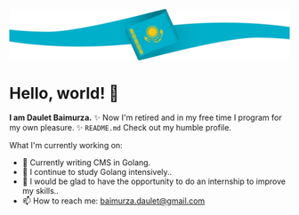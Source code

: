 ![Header](assets/qz-flag.jpg)

# Hello, world! 👋

**I am Daulet Baimurza.** 
✨ Now I'm retired and in my free time I program for my own pleasure. 
✨ `README.md` Check out my humble profile.

What I'm currently working on:

- 🔭 Currently writing CMS in Golang.
- 🌱 I continue to study Golang intensively..
- 👯 I would be glad to have the opportunity to do an internship to improve my skills..
- 📫 How to reach me: baimurza.daulet@gmail.com
